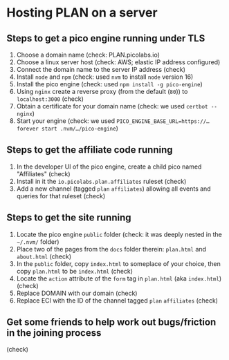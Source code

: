 # Hosting PLAN on a server

## Steps to get a pico engine running under TLS
1. Choose a domain name (check: PLAN.picolabs.io)
2. Choose a linux server host (check: AWS; elastic IP address configured)
3. Connect the domain name to the server IP address (check)
4. Install `node` and `npm` (check: used `nvm` to install `node` version 16)
5. Install the pico engine (check: used `npm install -g pico-engine`)
6. Using `nginx` create a reverse proxy (from the default (`80`)) to `localhost:3000` (check)
7. Obtain a certificate for your domain name (check: we used `certbot --nginx`)
8. Start your engine (check: we used `PICO_ENGINE_BASE_URL=https://… forever start .nvm/…/pico-engine`)

## Steps to get the affiliate code running
1. In the developer UI of the pico engine, create a child pico named "Affiliates" (check)
2. Install in it the `io.picolabs.plan.affiliates` ruleset (check)
3. Add a new channel (tagged `plan` `affiliates`) allowing all events and queries for that ruleset (check)

## Steps to get the site running
1. Locate the pico engine `public` folder (check: it was deeply nested in the `~/.nvm/` folder)
2. Place two of the pages from the `docs` folder therein: `plan.html` and `about.html` (check)
3. In the `public` folder, copy `index.html` to someplace of your choice, then copy `plan.html` to be `index.html` (check)
4. Locate the `action` attribute of the `form` tag in `plan.html` (aka `index.html`) (check)
5. Replace DOMAIN with our domain (check)
6. Replace ECI with the ID of the channel tagged `plan` `affiliates` (check)

## Get some friends to help work out bugs/friction in the joining process
(check)
